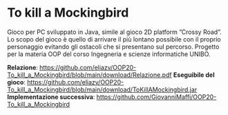 # To kill a Mockingbird
Gioco per PC sviluppato in Java, simile al gioco 2D platform ”Crossy Road”. Lo scopo del gioco è quello di arrivare il più lontano possibile con il proprio personaggio evitando gli ostacoli che si presentano sul percorso. 
Progetto per la materia OOP del corso Ingegneria e scienze informatiche UNIBO.

**Relazione**: https://github.com/eliazv/OOP20-To_kill_a_Mockingbird/blob/main/download/Relazione.pdf
**Eseguibile del gioco**: https://github.com/eliazv/OOP20-To_kill_a_Mockingbird/blob/main/download/ToKillAMockingbird.jar
**Implementazione successiva**: https://github.com/GiovanniMaffi/OOP20-To_kill_a_Mockingbird
